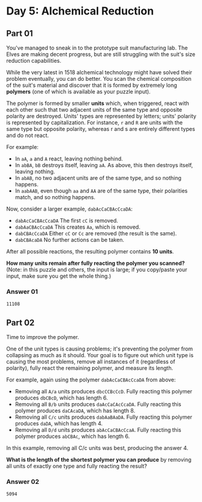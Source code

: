 # Day 5: Alchemical Reduction

## Part 01

You've managed to sneak in to the prototype suit manufacturing lab. The Elves are making decent progress, but are still struggling with the suit's size reduction capabilities.

While the very latest in 1518 alchemical technology might have solved their problem eventually, you can do better. You scan the chemical composition of the suit's material and discover that it is formed by extremely long **polymers** (one of which is available as your puzzle input).

The polymer is formed by smaller **units** which, when triggered, react with each other such that two adjacent units of the same type and opposite polarity are destroyed. Units' types are represented by letters; units' polarity is represented by capitalization. For instance, `r` and `R` are units with the same type but opposite polarity, whereas r and s are entirely different types and do not react.

For example:

- In `aA`, `a` and `A` react, leaving nothing behind.
- In `abBA`, `bB` destroys itself, leaving `aA`. As above, this then destroys itself, leaving nothing.
- In `abAB`, no two adjacent units are of the same type, and so nothing happens.
- In `aabAAB`, even though `aa` and `AA` are of the same type, their polarities match, and so nothing happens.

Now, consider a larger example, `dabAcCaCBAcCcaDA`:

- `dabAcCaCBAcCcaDA`  The first `cC` is removed.
- `dabAaCBAcCcaDA`    This creates `Aa`, which is removed.
- `dabCBAcCcaDA`      Either `cC` or `Cc` are removed (the result is the same).
- `dabCBAcaDA`        No further actions can be taken.

After all possible reactions, the resulting polymer contains **10 units**.

**How many units remain after fully reacting the polymer you scanned?** (Note: in this puzzle and others, the input is large; if you copy/paste your input, make sure you get the whole thing.)

### Answer 01

`11108`

## Part 02

Time to improve the polymer.

One of the unit types is causing problems; it's preventing the polymer from collapsing as much as it should. Your goal is to figure out which unit type is causing the most problems, remove all instances of it (regardless of polarity), fully react the remaining polymer, and measure its length.

For example, again using the polymer `dabAcCaCBAcCcaDA` from above:

- Removing all `A/a` units produces `dbcCCBcCcD`. Fully reacting this polymer produces `dbCBcD`, which has length 6.
- Removing all `B/b` units produces `daAcCaCAcCcaDA`. Fully reacting this polymer produces `daCAcaDA`, which has length 8.
- Removing all `C/c` units produces `dabAaBAaDA`. Fully reacting this polymer produces `daDA`, which has length 4.
- Removing all `D/d` units produces `abAcCaCBAcCcaA`. Fully reacting this polymer produces `abCBAc`, which has length 6.

In this example, removing all C/c units was best, producing the answer 4.

**What is the length of the shortest polymer you can produce** by removing all units of exactly one type and fully reacting the result?

### Answer 02

`5094`